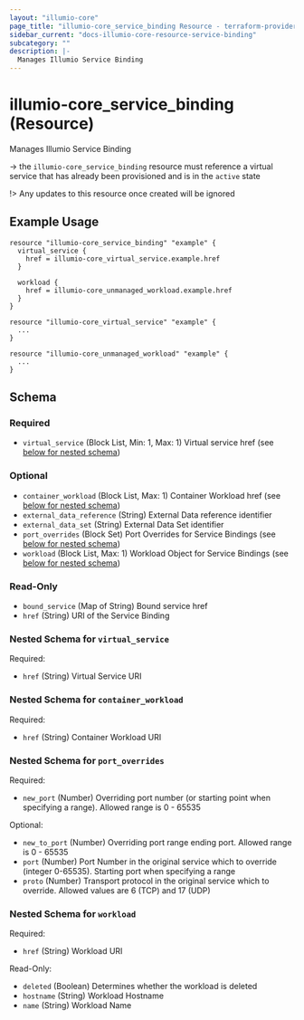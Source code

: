 ```yaml
---
layout: "illumio-core"
page_title: "illumio-core_service_binding Resource - terraform-provider-illumio-core"
sidebar_current: "docs-illumio-core-resource-service-binding"
subcategory: ""
description: |-
  Manages Illumio Service Binding
---
```


# illumio-core_service_binding (Resource)

Manages Illumio Service Binding

-> the `illumio-core_service_binding` resource must reference a virtual service that has already been provisioned and is in the `active` state  

!> Any updates to this resource once created will be ignored  

Example Usage
------------

```hcl
resource "illumio-core_service_binding" "example" {
  virtual_service {
    href = illumio-core_virtual_service.example.href
  }

  workload {
    href = illumio-core_unmanaged_workload.example.href
  }
}

resource "illumio-core_virtual_service" "example" {
  ...
}

resource "illumio-core_unmanaged_workload" "example" {
  ...
}
```

## Schema

### Required

- `virtual_service` (Block List, Min: 1, Max: 1) Virtual service href (see [below for nested schema](#nestedblock--virtual_service))

### Optional

- `container_workload` (Block List, Max: 1) Container Workload href (see [below for nested schema](#nestedblock--container_workload))
- `external_data_reference` (String) External Data reference identifier
- `external_data_set` (String) External Data Set identifier
- `port_overrides` (Block Set) Port Overrides for Service Bindings (see [below for nested schema](#nestedblock--port_overrides))
- `workload` (Block List, Max: 1) Workload Object for Service Bindings (see [below for nested schema](#nestedblock--workload))

### Read-Only

- `bound_service` (Map of String) Bound service href
- `href` (String) URI of the Service Binding

<a id="nestedblock--virtual_service"></a>
### Nested Schema for `virtual_service`

Required:

- `href` (String) Virtual Service URI

<a id="nestedblock--container_workload"></a>
### Nested Schema for `container_workload`

Required:

- `href` (String) Container Workload URI

<a id="nestedblock--port_overrides"></a>
### Nested Schema for `port_overrides`

Required:

- `new_port` (Number) Overriding port number (or starting point when specifying a range). Allowed range is 0 - 65535

Optional:

- `new_to_port` (Number) Overriding port range ending port. Allowed range is 0 - 65535
- `port` (Number) Port Number in the original service which to override (integer 0-65535). Starting port when specifying a range
- `proto` (Number) Transport protocol in the original service which to override. Allowed values are 6 (TCP) and 17 (UDP)

<a id="nestedblock--workload"></a>
### Nested Schema for `workload`

Required:

- `href` (String) Workload URI

Read-Only:

- `deleted` (Boolean) Determines whether the workload is deleted
- `hostname` (String) Workload Hostname
- `name` (String) Workload Name
